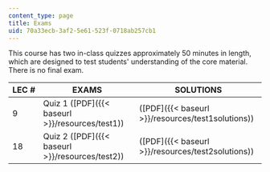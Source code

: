 ```yaml
---
content_type: page
title: Exams
uid: 70a33ecb-3af2-5e61-523f-0718ab257cb1
---
```


This course has two in-class quizzes approximately 50 minutes in length, which are designed to test students' understanding of the core material. There is no final exam.

| LEC # | EXAMS | SOLUTIONS |
| --- | --- | --- |
| 9 | Quiz 1 ([PDF]({{< baseurl >}}/resources/test1))  | ([PDF]({{< baseurl >}}/resources/test1solutions)) |
| 18 | Quiz 2 ([PDF]({{< baseurl >}}/resources/test2)) | ([PDF]({{< baseurl >}}/resources/test2solutions))